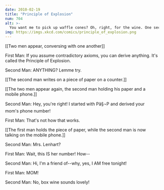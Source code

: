 ```yaml
---
date: 2010-02-19
title: "Principle of Explosion"
num: 704
alt: >-
  You want me to pick up waffle cones? Oh, right, for the wine. One sec, let me just derive your son's credit card number and I'll be on my way.
img: https://imgs.xkcd.com/comics/principle_of_explosion.png
---
```

[[Two men appear, conversing with one another]]

First Man: If you assume contradictory axioms, you can derive anything. It's called the Principle of Explosion.

Second Man: ANYTHING? Lemme try.

[[The second man writes on a piece of paper on a counter.]]

[[The two men appear again, the second man holding his paper and a mobile phone.]]

Second Man: Hey, you're right! I started with Pâ§¬P and derived your mom's phone number!

First Man: That's not how that works.

[[The first man holds the piece of paper, while the second man is now talking on the mobile phone.]]

Second Man: Mrs. Lenhart?

First Man: Wait, this IS her number! How--

Second Man: Hi, I'm a friend of--why, yes, I AM free tonight!

First Man: MOM!

Second Man: No, box wine sounds lovely!

